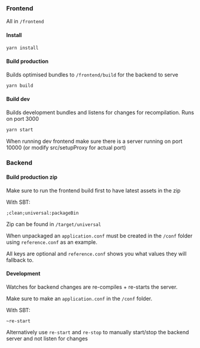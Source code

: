 ### Frontend

All in `/frontend`

#### Install

```bash
yarn install
```

#### Build production

Builds optimised bundles to `/frontend/build` for the backend to serve

```bash
yarn build
```

#### Build dev 

Builds development bundles and listens for changes for recompilation. Runs on port 3000

```bash
yarn start
```

When running dev frontend make sure there is a server running on port 10000 (or modify src/setupProxy for actual port)

### Backend

#### Build production zip

Make sure to run the frontend build first to have latest assets in the zip

With SBT:
```sbtshell
;clean;universal:packageBin
```

Zip can be found in `/target/universal`

When unpackaged an `application.conf` must be created in the `/conf` folder using `reference.conf` as an example.

All keys are optional and `reference.conf` shows you what values they will fallback to.

#### Development

Watches for backend changes are re-compiles + re-starts the server.

Make sure to make an `application.conf` in the `/conf` folder.

With SBT:
```sbtshell
~re-start
```

Alternatively use `re-start` and `re-stop` to manually start/stop the backend server and not listen for changes